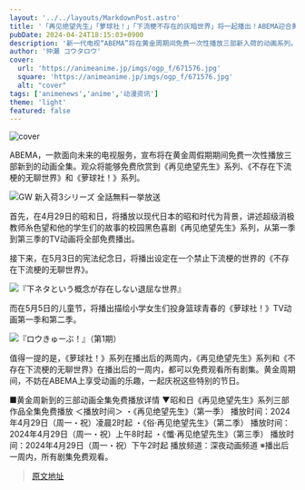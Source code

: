 ```yaml
---
layout: '../../layouts/MarkdownPost.astro'
title: '「再见绝望先生」「萝球社！」「下流梗不存在的灰暗世界」将一起播出！ABEMA迎合黄金周推出新番动画'
pubDate: 2024-04-24T18:15:03+0900
description: '新一代电视“ABEMA”将在黄金周期间免费一次性播放三部新入荷的动画系列。包括《再见绝望先生》系列、《下流梗不存在的灰暗世界》和《萝球社！》系列。'
author: '仲瀬 コウタロウ'
cover:
  url: 'https://animeanime.jp/imgs/ogp_f/671576.jpg'
  square: 'https://animeanime.jp/imgs/ogp_f/671576.jpg'
  alt: "cover"
tags: ['animenews','anime','动漫资讯']
theme: 'light'
featured: false
---
```

![cover](https://animeanime.jp/imgs/ogp_f/671576.jpg) 

ABEMA，一款面向未来的电视服务，宣布将在黄金周假期期间免费一次性播放三部新到的动画全集。观众将能够免费欣赏到《再见绝望先生》系列、《不存在下流梗的无聊世界》和《萝球社！》系列。

![GW 新入荷3シリーズ 全話無料一挙放送](https://animeanime.jp/imgs/zoom/671575.jpg)

首先，在4月29日的昭和日，将播放以现代日本的昭和时代为背景，讲述超级消极教师糸色望和他的学生们的故事的校园黑色喜剧《再见绝望先生》系列，从第一季到第三季的TV动画将全部免费播出。

接下来，在5月3日的宪法纪念日，将播出设定在一个禁止下流梗的世界的《不存在下流梗的无聊世界》。

![『下ネタという概念が存在しない退屈な世界』](https://animeanime.jp/imgs/zoom/671580.jpg)

而在5月5日的儿童节，将播出描绘小学女生们投身篮球青春的《萝球社！》TV动画第一季和第二季。

![『ロウきゅーぶ！』（第1期）](https://animeanime.jp/imgs/zoom/671577.jpg)

值得一提的是，《萝球社！》系列在播出后的两周内，《再见绝望先生》系列和《不存在下流梗的无聊世界》在播出后的一周内，都可以免费观看所有剧集。黄金周期间，不妨在ABEMA上享受动画的乐趣，一起庆祝这些特别的节日。

■黄金周新到的三部动画全集免费播放详情
▼昭和日《再见绝望先生》系列三部作品全集免费播放
＜播放时间＞
・《再见绝望先生》（第一季）
播放时间：2024年4月29日（周一・祝）凌晨2时起
・《俗·再见绝望先生》（第二季）
播放时间：2024年4月29日（周一・祝）上午8时起
・《懺·再见绝望先生》（第三季）
播放时间：2024年4月29日（周一・祝）下午2时起
播放频道：深夜动画频道
※播出后一周内，所有剧集免费观看。 

>[原文地址](https://animeanime.jp/article/2024/04/24/84046.html)  